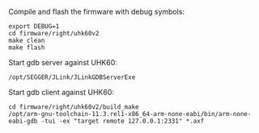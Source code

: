 Compile and flash the firmware with debug symbols:

```
export DEBUG=1
cd firmware/right/uhk60v2
make clean
make flash
```

Start gdb server against UHK60:

```
/opt/SEGGER/JLink/JLinkGDBServerExe
```

Start gdb client against UHK60:

```
cd firmware/right/uhk60v2/build_make
/opt/arm-gnu-toolchain-11.3.rel1-x86_64-arm-none-eabi/bin/arm-none-eabi-gdb -tui -ex "target remote 127.0.0.1:2331" *.axf
```



